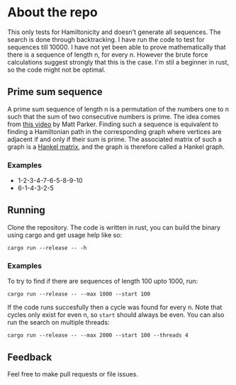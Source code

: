 # About the repo
This only tests for Hamiltonicity and doesn't generate all sequences. The search is done through backtracking. I have run the code to test for sequences till 10000.
I have not yet been able to prove mathematically that there is a sequence of length n, for every n. However the brute force calculations suggest strongly that this is
the case. I'm stil a beginner in rust, so the code might not be optimal.

## Prime sum sequence
A prime sum sequence of length n is a permutation of the numbers one to n such that the sum of two consecutive numbers is prime. The idea comes from 
[this video](https://www.youtube.com/watch?v=AXfl_e33Gt4)
by Matt Parker. Finding such a sequence is equivalent to finding a Hamiltonian path in the corresponding graph where vertices are adjacent if and only
if their sum is prime. The associated matrix of such a graph is a [Hankel matrix](https://encyclopediaofmath.org/wiki/Hankel_matrix), and the graph is therefore called
a Hankel graph.

### Examples
- 1-2-3-4-7-6-5-8-9-10
- 6-1-4-3-2-5

## Running
Clone the repository. The code is written in rust, you can build the binary using cargo and get usage help like so:
```
cargo run --release -- -h
```
### Examples
To try to find if there are sequences of length 100 upto 1000, run:
```
cargo run --release -- --max 1000 --start 100
```
If the code runs succesfully then a cycle was found for every n. Note that cycles only exist for even n, so `start` should always be even.
You can also run the search on multiple threads: 
```
cargo run --release -- --max 2000 --start 100 --threads 4
```

## Feedback
Feel free to make pull requests or file issues.
